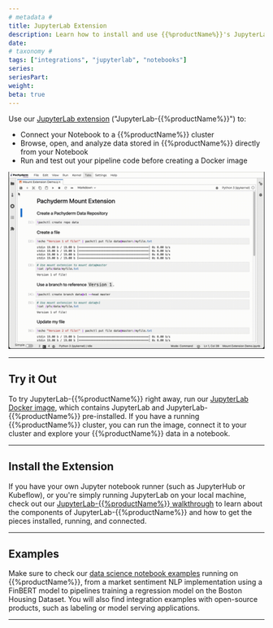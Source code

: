```yaml
---
# metadata # 
title: JupyterLab Extension
description: Learn how to install and use {{%productName%}}'s JupyterLab Extension.
date: 
# taxonomy #
tags: ["integrations", "jupyterlab", "notebooks"]
series:
seriesPart:
weight: 
beta: true 
---
```


Use our [JupyterLab extension](https://pypi.org/project/jupyterlab-pachyderm/) ("JupyterLab-{{%productName%}}") to:

- Connect your Notebook to a {{%productName%}} cluster
- Browse, open, and analyze data stored in {{%productName%}} directly from your Notebook
- Run and test out your pipeline code before creating a Docker image

![Mount extension in action](/images/mount-extension.gif)

---

## Try it Out

To try JupyterLab-{{%productName%}} right away, run our [JupyterLab Docker image](./docker-install), which contains JupyterLab and JupyterLab-{{%productName%}} pre-installed. If you have a running {{%productName%}} cluster, you can run the image, connect it to your cluster and explore your {{%productName%}} data in a notebook.

---

## Install the Extension 

If you have your own Jupyter notebook runner (such as JupyterHub or Kubeflow), or you're simply running JupyterLab on your local machine, check out our [JupyterLab-{{%productName%}} walkthrough](./extension-walkthrough) to learn about the components of JupyterLab-{{%productName%}} and how to get the pieces installed, running, and connected.

---

## Examples 

Make sure to check our [data science notebook examples](https://github.com/pachyderm/examples) running on {{%productName%}}, from a market sentiment NLP implementation using a FinBERT model to pipelines training a regression model on the Boston Housing Dataset. You will also find integration examples with open-source products, such as labeling or model serving applications. 

---
